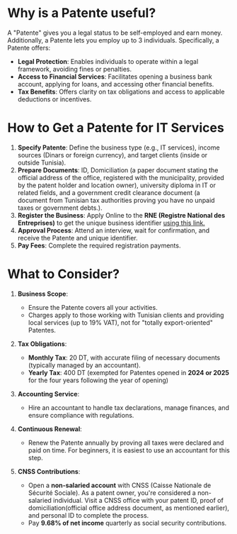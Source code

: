 # Why is a Patente useful?

A "Patente" gives you a legal status to be self-employed and earn money. Additionally, a Patente lets you employ up to 3 individuals. Specifically, a Patente offers:

- **Legal Protection**: Enables individuals to operate within a legal framework, avoiding fines or penalties.
- **Access to Financial Services**: Facilitates opening a business bank account, applying for loans, and accessing other financial benefits.
- **Tax Benefits**: Offers clarity on tax obligations and access to applicable deductions or incentives.

# How to Get a Patente for IT Services

1. **Specify Patente**: Define the business type (e.g., IT services), income sources (Dinars or foreign currency), and target clients (inside or outside Tunisia).
2. **Prepare Documents**: ID, Domiciliation (a paper document stating the official address of the office, registered with the municipality, provided by the patent holder and location owner), university diploma in IT or related fields, and a government credit clearance document (a document from Tunisian tax authorities proving you have no unpaid taxes or government debts.).
3. **Register the Business**: Apply Online to the **RNE (Registre National des Entreprises)** to get the unique business identifier [using this link.](https://www.registre-entreprises.tn/rne-public/#/)
4. **Approval Process**: Attend an interview, wait for confirmation, and receive the Patente and unique identifier.
5. **Pay Fees**: Complete the required registration payments.

# What to Consider?

1. **Business Scope**:  
   - Ensure the Patente covers all your activities.  
   - Charges apply to those working with Tunisian clients and providing local services (up to 19% VAT), not for "totally export-oriented" Patentes.

2. **Tax Obligations**:  
   - **Monthly Tax**: 20 DT, with accurate filing of necessary documents (typically managed by an accountant).  
   - **Yearly Tax**: 400 DT (exempted for Patentes opened in **2024 or 2025** for the four years following the year of opening)

3. **Accounting Service**:  
   - Hire an accountant to handle tax declarations, manage finances, and ensure compliance with regulations.

4. **Continuous Renewal**:  
   - Renew the Patente annually by proving all taxes were declared and paid on time. For beginners, it is easiest to use an accountant for this step.

5. **CNSS Contributions**:  
   - Open a **non-salaried account** with CNSS (Caisse Nationale de Sécurité Sociale). As a patent owner, you're considered a non-salaried individual. Visit a CNSS office with your patent ID, proof of domiciliation(official office address document, as mentioned earlier), and personal ID to complete the process.  
   - Pay **9.68% of net income** quarterly as social security contributions.